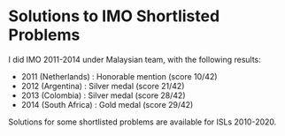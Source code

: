 # Solutions to IMO Shortlisted Problems

I did IMO 2011-2014 under Malaysian team, with the following results: 

- 2011 (Netherlands) : Honorable mention (score 10/42)
- 2012 (Argentina) : Silver medal (score 21/42)
- 2013 (Colombia) : Silver medal (score 28/42)
- 2014 (South Africa) : Gold medal (score 29/42)

Solutions for some shortlisted problems are available for ISLs 2010-2020. 
